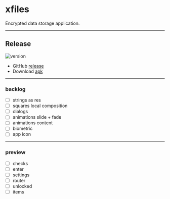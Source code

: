 # xfiles
Encrypted data storage application.

---

## Release

![version](https://img.shields.io/static/v1?label=version&message=0.6.0-28&labelColor=212121&color=2962ff&style=flat)

- GitHub [release](https://github.com/kepocnhh/xfiles/releases/tag/0.6.0-28)
- Download [apk](https://github.com/kepocnhh/xfiles/releases/download/0.6.0-28/xfiles-0.6.0-28.apk)

---

### backlog
- [ ] strings as res
- [ ] squares local composition
- [ ] dialogs
- [ ] animations slide + fade
- [ ] animations content
- [ ] biometric
- [ ] app icon

---

### preview
- [ ] checks
- [ ] enter
- [ ] settings
- [ ] router
- [ ] unlocked
- [ ] items
